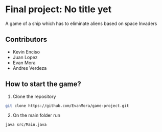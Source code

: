 # Final project: No title yet

A game of a ship which has to eliminate aliens based on space Invaders

## Contributors
- Kevin Enciso
- Juan Lopez
- Evan Mora
- Andres Verdeza

## How to start the game?
1. Clone the repository
```bash
git clone https://github.com/EvanMora/game-project.git
```

2. On the main folder run
```bash
java src/Main.java
```

